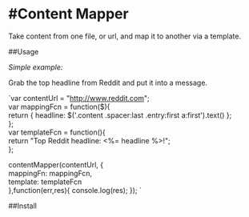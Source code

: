 #Content Mapper
===============

Take content from one file, or url, and map it to another via a template.

##Usage

*Simple example:*  

Grab the top headline from Reddit and put it into a message.

`var contentUrl = "http://www.reddit.com";  
var mappingFcn = function($){  
  return { headline: $('.content .spacer:last .entry:first a:first').text() };  
};  
var templateFcn = function(){  
  return "Top Reddit headline: <%= headline %>!";  
};  

contentMapper(contentUrl, {  
  mappingFn: mappingFcn,  
  template: templateFcn  
},function(err,res){ console.log(res); });  `  
  

##Install


